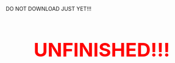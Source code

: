 DO NOT DOWNLOAD JUST YET!!!


<body>
<h1 style="color: red; font-size: 50px; text-align: center;">UNFINISHED!!!</h1>
</body>
</html>
